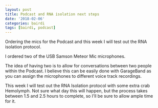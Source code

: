 ```yaml
---
layout: post
title: Podcast and RNA isolation next steps
date: '2018-02-06'
categories: bairdi
tags: [bairdi, podcast]
---
```


Ordering the mics for the Podcast and this week I will test out the RNA isolation protocol. 

I ordered two of the USB Samson Meteor Mic microphones.

The idea of having two is to allow for conversations between two people within the Podcast. I believe this can be easily done with GarageBand as you can assign the microphones to different voice track recordings. 

This week I will test out the RNA Isolation protocol with some extra crab Hemolymph. Not sure what day this will happen, but the process takes between 1.5 and 2.5 hours to complete, so I'll be sure to allow ample time for it. 
